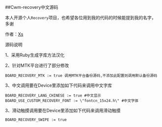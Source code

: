 ##Cwm-recovery中文源码

本人开源个人`Recovery`项目，也希望各位用到我的代码的时候能提到我的名字，多谢

作者：[Xs](http://www.weibo.com/acexs)

源码说明

1、采用Ruby生成字库方法汉化

2、针对MTK平台进行了部分修改
```
BOARD_RECOVERY_MTK := true 调用MTK平台备份源码,不添加此配置则调用默认备份源码

```

3、中文调用要在Device里添加如下代码来调用中文字库
```
BOARD_RECOVERY_LANG_CHINESE := true #中文显示
BOARD_USE_CUSTOM_RECOVERY_FONT := \"fontcn_15x24.h\" #中文字体
```

3、滑动触摸调用要在Device里添加如下代码来调用滑动触摸
```
BOARD_RECOVERY_SWIPE := true
```
